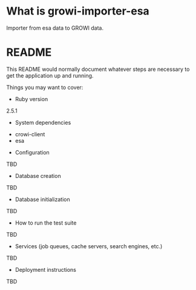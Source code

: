# What is growi-importer-esa

Importer from esa data to GROWI data.

# README

This README would normally document whatever steps are necessary to get the
application up and running.

Things you may want to cover:

* Ruby version

2.5.1

* System dependencies

- crowi-client
- esa

* Configuration

TBD

* Database creation

TBD

* Database initialization

TBD

* How to run the test suite

TBD

* Services (job queues, cache servers, search engines, etc.)

TBD

* Deployment instructions

TBD
